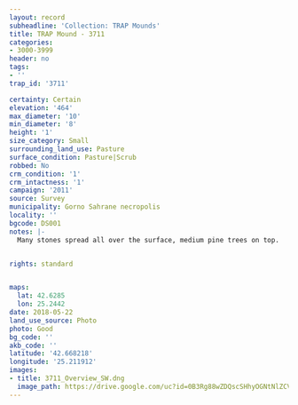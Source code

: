 ```yaml
---
layout: record
subheadline: 'Collection: TRAP Mounds'
title: TRAP Mound - 3711
categories:
- 3000-3999
header: no
tags:
- ''
trap_id: '3711'

certainty: Certain
elevation: '464'
max_diameter: '10'
min_diameter: '8'
height: '1'
size_category: Small
surrounding_land_use: Pasture
surface_condition: Pasture|Scrub
robbed: No
crm_condition: '1'
crm_intactness: '1'
campaign: '2011'
source: Survey
municipality: Gorno Sahrane necropolis
locality: ''
bgcode: DS001
notes: |-
  Many stones spread all over the surface, medium pine trees on top.


rights: standard


maps:
  lat: 42.6285
  lon: 25.2442
date: 2018-05-22
land_use_source: Photo
photo: Good
bg_code: ''
akb_code: ''
latitude: '42.668218'
longitude: '25.211912'
images:
- title: 3711_Overview_SW.dng
  image_path: https://drive.google.com/uc?id=0B3Rg88wZDQscSHhyOGNtNlZCVWc
---
```

